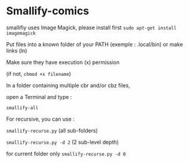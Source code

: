 # Smallify-comics

smallifiy uses Image Magick, please install first
`sudo apt-get install imagemagick`


Put files into a known folder of your PATH (exemple : .local/bin)
or make links (ln)

Make sure they have execution (x) permission

(if not, `chmod +x filename`)

In a folder containing multiple cbr and/or cbz files,

open a Terminal and type :

`smallify-all`

For recursive, you can use :

`smallify-recurse.py`
(all sub-folders)

`smallify-recurse.py -d 2`
(2 sub-level depth)

for current folder only
`smallify-recurse.py -d 0`

